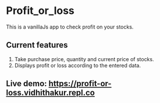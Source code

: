 # Profit_or_loss
 This is a vanillaJs app to check profit on your stocks.

 ## Current features
 1. Take purchase price, quantity and current price of stocks.
 1. Displays profit or loss according to the entered data.

 ## Live demo: https://profit-or-loss.vidhithakur.repl.co
